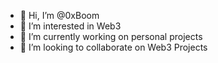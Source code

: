 - 👋 Hi, I’m @0xBoom
- 👀 I’m interested in Web3
- 🌱 I’m currently working on personal projects
- 💞️ I’m looking to collaborate on Web3 Projects
